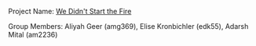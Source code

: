 Project Name: [We Didn't Start the Fire](https://github.com/amg369/ORIE_4741_Project)

Group Members: Aliyah Geer (amg369), Elise Kronbichler (edk55), Adarsh Mital (am2236)
